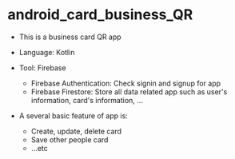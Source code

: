 # android_card_business_QR
* This is a business card QR app

* Language: Kotlin

* Tool: Firebase
    - Firebase Authentication: Check signin and signup for app
    - Firebase Firestore: Store all data related app such as user's information, card's information, ...

* A several basic feature of app is:
    - Create, update, delete card
    - Save other people card
    - ...etc
